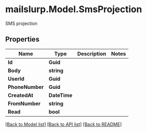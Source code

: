 # mailslurp.Model.SmsProjection
SMS projection

## Properties

Name | Type | Description | Notes
------------ | ------------- | ------------- | -------------
**Id** | **Guid** |  | 
**Body** | **string** |  | 
**UserId** | **Guid** |  | 
**PhoneNumber** | **Guid** |  | 
**CreatedAt** | **DateTime** |  | 
**FromNumber** | **string** |  | 
**Read** | **bool** |  | 

[[Back to Model list]](../README#documentation-for-models) [[Back to API list]](../README#documentation-for-api-endpoints) [[Back to README]](../README)

